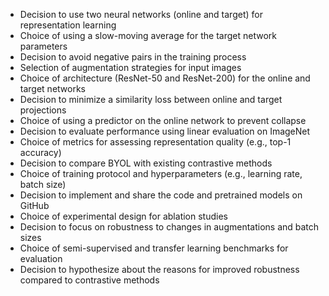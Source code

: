 - Decision to use two neural networks (online and target) for representation learning
- Choice of using a slow-moving average for the target network parameters
- Decision to avoid negative pairs in the training process
- Selection of augmentation strategies for input images
- Choice of architecture (ResNet-50 and ResNet-200) for the online and target networks
- Decision to minimize a similarity loss between online and target projections
- Choice of using a predictor on the online network to prevent collapse
- Decision to evaluate performance using linear evaluation on ImageNet
- Choice of metrics for assessing representation quality (e.g., top-1 accuracy)
- Decision to compare BYOL with existing contrastive methods
- Choice of training protocol and hyperparameters (e.g., learning rate, batch size)
- Decision to implement and share the code and pretrained models on GitHub
- Choice of experimental design for ablation studies
- Decision to focus on robustness to changes in augmentations and batch sizes
- Choice of semi-supervised and transfer learning benchmarks for evaluation
- Decision to hypothesize about the reasons for improved robustness compared to contrastive methods